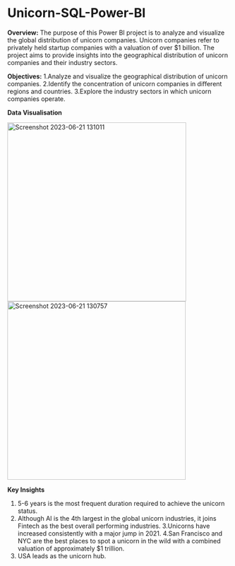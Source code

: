 # Unicorn-SQL-Power-BI
**Overview:**
The purpose of this Power BI project is to analyze and visualize the global distribution of unicorn companies.
Unicorn companies refer to privately held startup companies with a valuation of over $1 billion.
The project aims to provide insights into the geographical distribution of unicorn companies and their industry sectors.


**Objectives:**
1.Analyze and visualize the geographical distribution of unicorn companies.
2.Identify the concentration of unicorn companies in different regions and countries.
3.Explore the industry sectors in which unicorn companies operate.



**Data Visualisation**

<img width="405" alt="Screenshot 2023-06-21 131011" src="https://github.com/nancyjain042/Unicorn-SQL-Power-BI/assets/136807881/10376d5e-f952-4481-9544-c2f70f2da5c3">
<img width="404" alt="Screenshot 2023-06-21 130757" src="https://github.com/nancyjain042/Unicorn-SQL-Power-BI/assets/136807881/3729a158-eff3-400b-8f98-fd2d84eddc27">




**Key Insights**
1. 5-6 years is the most frequent duration required to achieve the unicorn status.
2. Although AI is the 4th largest in the global unicorn industries, it joins Fintech as the best overall performing industries.
3.Unicorns have increased consistently with a major jump in 2021.
4.San Francisco and NYC are the best places to spot a unicorn in the wild with a combined valuation of approximately $1 trillion.
5. USA leads as the unicorn hub. 








